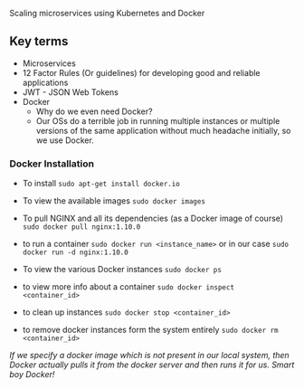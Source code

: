 Scaling microservices using Kubernetes and Docker

## Key terms
* Microservices
* 12 Factor Rules (Or guidelines) for developing good and reliable applications
* JWT - JSON Web Tokens 
* Docker
  * Why do we even need Docker?
  * Our OSs do a terrible job in running multiple instances or multiple versions of the same application without much headache initially, so we use Docker.

### Docker Installation
* To install 
` sudo apt-get install docker.io `

* To view the available images
`sudo docker images`

* To pull NGINX and all its dependencies (as a Docker image of course)
`sudo docker pull nginx:1.10.0`

* to run a container
`sudo docker run <instance_name>`
or in our case
`sudo docker run -d nginx:1.10.0`

* To view the various Docker instances
`sudo docker ps`

* to view more info about a container
`sudo docker inspect <container_id>`

* to clean up instances
`sudo docker stop <container_id>`

* to remove docker instances form the system entirely
`sudo docker rm <container_id>`

*If we specify a docker image which is not present in our local system, then Docker actually pulls it from the docker server and then runs it for us. Smart boy Docker!*


